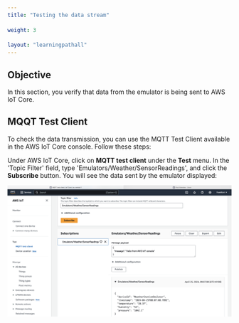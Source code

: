 ```yaml
---
title: "Testing the data stream"

weight: 3

layout: "learningpathall"
---
```


## Objective
In this section, you verify that data from the emulator is being sent to AWS IoT Core.

## MQQT Test Client
To check the data transmission, you can use the MQTT Test Client available in the AWS IoT Core console. Follow these steps:

Under AWS IoT Core, click on **MQTT test client** under the **Test** menu.
In the 'Topic Filter' field, type 'Emulators/Weather/SensorReadings', and click the **Subscribe** button.
You will see the data sent by the emulator displayed:

![fig9](Figures/09.png)

